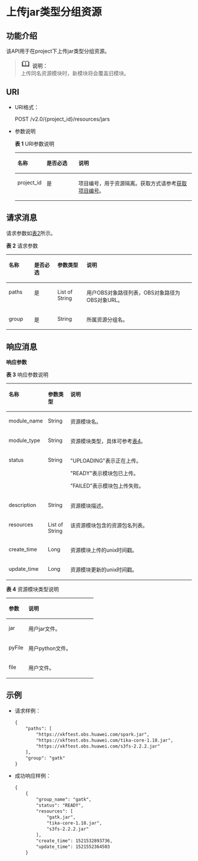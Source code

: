 # 上传jar类型分组资源<a name="dli_02_0169"></a>

## 功能介绍<a name="zh-cn_topic_0142813185_zh-cn_topic_0103345071_zh-cn_topic_0102902532_s1f0e4fd3d502405199f36f78e68721aa"></a>

该API用于在project下上传jar类型分组资源。

>![](public_sys-resources/icon-note.gif) **说明：**   
>上传同名资源模块时，新模块将会覆盖旧模块。  

## URI<a name="zh-cn_topic_0142813185_zh-cn_topic_0103345071_zh-cn_topic_0102902532_s9e1b8ec5b57c422a942b19835da7d66e"></a>

-   URI格式：

    POST /v2.0/\{project\_id\}/resources/jars

-   参数说明

    **表 1**  URI参数说明

    <a name="zh-cn_topic_0142813185_zh-cn_topic_0103345071_zh-cn_topic_0102902532_zh-cn_topic_0069077803_table60779388"></a>
    <table><thead align="left"><tr id="zh-cn_topic_0142813185_zh-cn_topic_0103345071_zh-cn_topic_0102902532_zh-cn_topic_0069077803_row61411666"><th class="cellrowborder" valign="top" width="13.209999999999999%" id="mcps1.2.4.1.1"><p id="zh-cn_topic_0142813185_zh-cn_topic_0103345071_zh-cn_topic_0102902532_a420a62a594f9410eaea229ffc8037a61"><a name="zh-cn_topic_0142813185_zh-cn_topic_0103345071_zh-cn_topic_0102902532_a420a62a594f9410eaea229ffc8037a61"></a><a name="zh-cn_topic_0142813185_zh-cn_topic_0103345071_zh-cn_topic_0102902532_a420a62a594f9410eaea229ffc8037a61"></a>名称</p>
    </th>
    <th class="cellrowborder" valign="top" width="18.6%" id="mcps1.2.4.1.2"><p id="zh-cn_topic_0142813185_zh-cn_topic_0103345071_zh-cn_topic_0102902532_zh-cn_topic_0069077803_p873025824211"><a name="zh-cn_topic_0142813185_zh-cn_topic_0103345071_zh-cn_topic_0102902532_zh-cn_topic_0069077803_p873025824211"></a><a name="zh-cn_topic_0142813185_zh-cn_topic_0103345071_zh-cn_topic_0102902532_zh-cn_topic_0069077803_p873025824211"></a>是否必选</p>
    </th>
    <th class="cellrowborder" valign="top" width="68.19%" id="mcps1.2.4.1.3"><p id="zh-cn_topic_0142813185_zh-cn_topic_0103345071_zh-cn_topic_0102902532_a692d3cd97b464aed90ba6d841900a4a5"><a name="zh-cn_topic_0142813185_zh-cn_topic_0103345071_zh-cn_topic_0102902532_a692d3cd97b464aed90ba6d841900a4a5"></a><a name="zh-cn_topic_0142813185_zh-cn_topic_0103345071_zh-cn_topic_0102902532_a692d3cd97b464aed90ba6d841900a4a5"></a>说明</p>
    </th>
    </tr>
    </thead>
    <tbody><tr id="zh-cn_topic_0142813185_zh-cn_topic_0103345071_zh-cn_topic_0102902532_zh-cn_topic_0069077803_row48589216"><td class="cellrowborder" valign="top" width="13.209999999999999%" headers="mcps1.2.4.1.1 "><p id="zh-cn_topic_0142813185_zh-cn_topic_0103345071_zh-cn_topic_0102902532_zh-cn_topic_0069077803_p43412436"><a name="zh-cn_topic_0142813185_zh-cn_topic_0103345071_zh-cn_topic_0102902532_zh-cn_topic_0069077803_p43412436"></a><a name="zh-cn_topic_0142813185_zh-cn_topic_0103345071_zh-cn_topic_0102902532_zh-cn_topic_0069077803_p43412436"></a>project_id</p>
    </td>
    <td class="cellrowborder" valign="top" width="18.6%" headers="mcps1.2.4.1.2 "><p id="zh-cn_topic_0142813185_zh-cn_topic_0103345071_zh-cn_topic_0102902532_zh-cn_topic_0069077803_p26746391"><a name="zh-cn_topic_0142813185_zh-cn_topic_0103345071_zh-cn_topic_0102902532_zh-cn_topic_0069077803_p26746391"></a><a name="zh-cn_topic_0142813185_zh-cn_topic_0103345071_zh-cn_topic_0102902532_zh-cn_topic_0069077803_p26746391"></a>是</p>
    </td>
    <td class="cellrowborder" valign="top" width="68.19%" headers="mcps1.2.4.1.3 "><p id="zh-cn_topic_0142813185_zh-cn_topic_0103345071_zh-cn_topic_0102902532_zh-cn_topic_0069077803_p18974100"><a name="zh-cn_topic_0142813185_zh-cn_topic_0103345071_zh-cn_topic_0102902532_zh-cn_topic_0069077803_p18974100"></a><a name="zh-cn_topic_0142813185_zh-cn_topic_0103345071_zh-cn_topic_0102902532_zh-cn_topic_0069077803_p18974100"></a>项目编号，用于资源隔离。获取方式请参考<a href="获取项目编号.md">获取项目编号</a>。</p>
    </td>
    </tr>
    </tbody>
    </table>


## 请求消息<a name="zh-cn_topic_0142813185_zh-cn_topic_0103345071_zh-cn_topic_0102902532_section20458182103"></a>

请求参数如[表2](#zh-cn_topic_0142813185_zh-cn_topic_0103345071_zh-cn_topic_0102902532_table179951251504)所示。

**表 2**  请求参数

<a name="zh-cn_topic_0142813185_zh-cn_topic_0103345071_zh-cn_topic_0102902532_table179951251504"></a>
<table><thead align="left"><tr id="zh-cn_topic_0142813185_zh-cn_topic_0103345071_zh-cn_topic_0102902532_row21116408"><th class="cellrowborder" valign="top" width="13.69%" id="mcps1.2.5.1.1"><p id="zh-cn_topic_0142813185_zh-cn_topic_0103345071_zh-cn_topic_0102902532_p221862014"><a name="zh-cn_topic_0142813185_zh-cn_topic_0103345071_zh-cn_topic_0102902532_p221862014"></a><a name="zh-cn_topic_0142813185_zh-cn_topic_0103345071_zh-cn_topic_0102902532_p221862014"></a>名称</p>
</th>
<th class="cellrowborder" valign="top" width="12.55%" id="mcps1.2.5.1.2"><p id="zh-cn_topic_0142813185_zh-cn_topic_0103345071_zh-cn_topic_0102902532_p173767015"><a name="zh-cn_topic_0142813185_zh-cn_topic_0103345071_zh-cn_topic_0102902532_p173767015"></a><a name="zh-cn_topic_0142813185_zh-cn_topic_0103345071_zh-cn_topic_0102902532_p173767015"></a>是否必选</p>
</th>
<th class="cellrowborder" valign="top" width="15.690000000000001%" id="mcps1.2.5.1.3"><p id="zh-cn_topic_0142813185_zh-cn_topic_0103345071_zh-cn_topic_0102902532_p2486705"><a name="zh-cn_topic_0142813185_zh-cn_topic_0103345071_zh-cn_topic_0102902532_p2486705"></a><a name="zh-cn_topic_0142813185_zh-cn_topic_0103345071_zh-cn_topic_0102902532_p2486705"></a>参数类型</p>
</th>
<th class="cellrowborder" valign="top" width="58.07%" id="mcps1.2.5.1.4"><p id="zh-cn_topic_0142813185_zh-cn_topic_0103345071_zh-cn_topic_0102902532_p4746002"><a name="zh-cn_topic_0142813185_zh-cn_topic_0103345071_zh-cn_topic_0102902532_p4746002"></a><a name="zh-cn_topic_0142813185_zh-cn_topic_0103345071_zh-cn_topic_0102902532_p4746002"></a>说明</p>
</th>
</tr>
</thead>
<tbody><tr id="zh-cn_topic_0142813185_zh-cn_topic_0103345071_zh-cn_topic_0102902532_row1573617015"><td class="cellrowborder" valign="top" width="13.69%" headers="mcps1.2.5.1.1 "><p id="zh-cn_topic_0142813185_zh-cn_topic_0103345071_p12331150116"><a name="zh-cn_topic_0142813185_zh-cn_topic_0103345071_p12331150116"></a><a name="zh-cn_topic_0142813185_zh-cn_topic_0103345071_p12331150116"></a>paths</p>
</td>
<td class="cellrowborder" valign="top" width="12.55%" headers="mcps1.2.5.1.2 "><p id="zh-cn_topic_0142813185_zh-cn_topic_0103345071_p53321202013"><a name="zh-cn_topic_0142813185_zh-cn_topic_0103345071_p53321202013"></a><a name="zh-cn_topic_0142813185_zh-cn_topic_0103345071_p53321202013"></a>是</p>
</td>
<td class="cellrowborder" valign="top" width="15.690000000000001%" headers="mcps1.2.5.1.3 "><p id="zh-cn_topic_0142813185_zh-cn_topic_0103345071_p123324013118"><a name="zh-cn_topic_0142813185_zh-cn_topic_0103345071_p123324013118"></a><a name="zh-cn_topic_0142813185_zh-cn_topic_0103345071_p123324013118"></a>List of String</p>
</td>
<td class="cellrowborder" valign="top" width="58.07%" headers="mcps1.2.5.1.4 "><p id="zh-cn_topic_0142813185_zh-cn_topic_0103345071_p1033215011114"><a name="zh-cn_topic_0142813185_zh-cn_topic_0103345071_p1033215011114"></a><a name="zh-cn_topic_0142813185_zh-cn_topic_0103345071_p1033215011114"></a>用户OBS对象路径列表，OBS对象路径为OBS对象URL。</p>
</td>
</tr>
<tr id="zh-cn_topic_0142813185_row1289152462516"><td class="cellrowborder" valign="top" width="13.69%" headers="mcps1.2.5.1.1 "><p id="zh-cn_topic_0142813185_p21031919165319"><a name="zh-cn_topic_0142813185_p21031919165319"></a><a name="zh-cn_topic_0142813185_p21031919165319"></a>group</p>
</td>
<td class="cellrowborder" valign="top" width="12.55%" headers="mcps1.2.5.1.2 "><p id="zh-cn_topic_0142813185_p610351913531"><a name="zh-cn_topic_0142813185_p610351913531"></a><a name="zh-cn_topic_0142813185_p610351913531"></a>是</p>
</td>
<td class="cellrowborder" valign="top" width="15.690000000000001%" headers="mcps1.2.5.1.3 "><p id="zh-cn_topic_0142813185_p9103141910537"><a name="zh-cn_topic_0142813185_p9103141910537"></a><a name="zh-cn_topic_0142813185_p9103141910537"></a>String</p>
</td>
<td class="cellrowborder" valign="top" width="58.07%" headers="mcps1.2.5.1.4 "><p id="zh-cn_topic_0142813185_p2103319135315"><a name="zh-cn_topic_0142813185_p2103319135315"></a><a name="zh-cn_topic_0142813185_p2103319135315"></a>所属资源分组名。</p>
</td>
</tr>
</tbody>
</table>

## 响应消息<a name="zh-cn_topic_0142813185_zh-cn_topic_0103345071_zh-cn_topic_0102902532_sd1ecb66580054b2ea403be8b2272a2c7"></a>

**响应参数**

**表 3**  响应参数说明

<a name="zh-cn_topic_0103345069_zh-cn_topic_0102902530_zh-cn_topic_0069077927_table56638444"></a>
<table><thead align="left"><tr id="zh-cn_topic_0103345069_zh-cn_topic_0102902530_zh-cn_topic_0069077927_row48911609"><th class="cellrowborder" valign="top" width="14.12%" id="mcps1.2.4.1.1"><p id="zh-cn_topic_0103345069_zh-cn_topic_0102902530_ae076f6b3f1bf463b9cc087fc566253d5"><a name="zh-cn_topic_0103345069_zh-cn_topic_0102902530_ae076f6b3f1bf463b9cc087fc566253d5"></a><a name="zh-cn_topic_0103345069_zh-cn_topic_0102902530_ae076f6b3f1bf463b9cc087fc566253d5"></a>名称</p>
</th>
<th class="cellrowborder" valign="top" width="12.29%" id="mcps1.2.4.1.2"><p id="zh-cn_topic_0103345069_zh-cn_topic_0102902530_a59685f4525af4d82a623288ff8ccb0f4"><a name="zh-cn_topic_0103345069_zh-cn_topic_0102902530_a59685f4525af4d82a623288ff8ccb0f4"></a><a name="zh-cn_topic_0103345069_zh-cn_topic_0102902530_a59685f4525af4d82a623288ff8ccb0f4"></a>参数类型</p>
</th>
<th class="cellrowborder" valign="top" width="73.59%" id="mcps1.2.4.1.3"><p id="zh-cn_topic_0103345069_zh-cn_topic_0102902530_zh-cn_topic_0069077927_p632718127368"><a name="zh-cn_topic_0103345069_zh-cn_topic_0102902530_zh-cn_topic_0069077927_p632718127368"></a><a name="zh-cn_topic_0103345069_zh-cn_topic_0102902530_zh-cn_topic_0069077927_p632718127368"></a>说明</p>
</th>
</tr>
</thead>
<tbody><tr id="zh-cn_topic_0103345069_zh-cn_topic_0102902530_row1458133461718"><td class="cellrowborder" valign="top" width="14.12%" headers="mcps1.2.4.1.1 "><p id="p9109112219199"><a name="p9109112219199"></a><a name="p9109112219199"></a>module_name</p>
</td>
<td class="cellrowborder" valign="top" width="12.29%" headers="mcps1.2.4.1.2 "><p id="p151091122131920"><a name="p151091122131920"></a><a name="p151091122131920"></a>String</p>
</td>
<td class="cellrowborder" valign="top" width="73.59%" headers="mcps1.2.4.1.3 "><p id="p61091722101915"><a name="p61091722101915"></a><a name="p61091722101915"></a>资源模块名。</p>
</td>
</tr>
<tr id="row29122021590"><td class="cellrowborder" valign="top" width="14.12%" headers="mcps1.2.4.1.1 "><p id="p45091837186"><a name="p45091837186"></a><a name="p45091837186"></a>module_type</p>
</td>
<td class="cellrowborder" valign="top" width="12.29%" headers="mcps1.2.4.1.2 "><p id="p1850911310189"><a name="p1850911310189"></a><a name="p1850911310189"></a>String</p>
</td>
<td class="cellrowborder" valign="top" width="73.59%" headers="mcps1.2.4.1.3 "><p id="p050933161816"><a name="p050933161816"></a><a name="p050933161816"></a>资源模块类型，具体可参考<a href="#zh-cn_topic_0103345069_table399612265336">表4</a>。</p>
</td>
</tr>
<tr id="row1230416516598"><td class="cellrowborder" valign="top" width="14.12%" headers="mcps1.2.4.1.1 "><p id="p12915652134"><a name="p12915652134"></a><a name="p12915652134"></a>status</p>
</td>
<td class="cellrowborder" valign="top" width="12.29%" headers="mcps1.2.4.1.2 "><p id="p159161556136"><a name="p159161556136"></a><a name="p159161556136"></a>String</p>
</td>
<td class="cellrowborder" valign="top" width="73.59%" headers="mcps1.2.4.1.3 "><p id="p186892422817"><a name="p186892422817"></a><a name="p186892422817"></a>"UPLOADING"表示正在上传。</p>
<p id="p11500113182814"><a name="p11500113182814"></a><a name="p11500113182814"></a>"READY"表示模块包已上传。</p>
<p id="p19171510139"><a name="p19171510139"></a><a name="p19171510139"></a>"FAILED"表示模块包上传失败。</p>
</td>
</tr>
<tr id="row390811715915"><td class="cellrowborder" valign="top" width="14.12%" headers="mcps1.2.4.1.1 "><p id="p13504224111511"><a name="p13504224111511"></a><a name="p13504224111511"></a>description</p>
</td>
<td class="cellrowborder" valign="top" width="12.29%" headers="mcps1.2.4.1.2 "><p id="p65041124111515"><a name="p65041124111515"></a><a name="p65041124111515"></a>String</p>
</td>
<td class="cellrowborder" valign="top" width="73.59%" headers="mcps1.2.4.1.3 "><p id="p9504724161510"><a name="p9504724161510"></a><a name="p9504724161510"></a>资源模块描述。</p>
</td>
</tr>
<tr id="row4201110145912"><td class="cellrowborder" valign="top" width="14.12%" headers="mcps1.2.4.1.1 "><p id="p125238157159"><a name="p125238157159"></a><a name="p125238157159"></a>resources</p>
</td>
<td class="cellrowborder" valign="top" width="12.29%" headers="mcps1.2.4.1.2 "><p id="p752331519152"><a name="p752331519152"></a><a name="p752331519152"></a>List of String</p>
</td>
<td class="cellrowborder" valign="top" width="73.59%" headers="mcps1.2.4.1.3 "><p id="p75238153159"><a name="p75238153159"></a><a name="p75238153159"></a>该资源模块包含的资源包名列表。</p>
</td>
</tr>
<tr id="row122231213105910"><td class="cellrowborder" valign="top" width="14.12%" headers="mcps1.2.4.1.1 "><p id="p1890011591314"><a name="p1890011591314"></a><a name="p1890011591314"></a>create_time</p>
</td>
<td class="cellrowborder" valign="top" width="12.29%" headers="mcps1.2.4.1.2 "><p id="p0902551133"><a name="p0902551133"></a><a name="p0902551133"></a>Long</p>
</td>
<td class="cellrowborder" valign="top" width="73.59%" headers="mcps1.2.4.1.3 "><p id="p139033591313"><a name="p139033591313"></a><a name="p139033591313"></a>资源模块上传的unix时间戳。</p>
</td>
</tr>
<tr id="row1159917159594"><td class="cellrowborder" valign="top" width="14.12%" headers="mcps1.2.4.1.1 "><p id="p1790420571316"><a name="p1790420571316"></a><a name="p1790420571316"></a>update_time</p>
</td>
<td class="cellrowborder" valign="top" width="12.29%" headers="mcps1.2.4.1.2 "><p id="p1690519581315"><a name="p1690519581315"></a><a name="p1690519581315"></a>Long</p>
</td>
<td class="cellrowborder" valign="top" width="73.59%" headers="mcps1.2.4.1.3 "><p id="p199061756134"><a name="p199061756134"></a><a name="p199061756134"></a>资源模块更新的unix时间戳。</p>
</td>
</tr>
</tbody>
</table>

**表 4**  资源模块类型说明

<a name="zh-cn_topic_0103345069_table399612265336"></a>
<table><thead align="left"><tr id="zh-cn_topic_0103345069_row7997526203318"><th class="cellrowborder" valign="top" width="22.58%" id="mcps1.2.3.1.1"><p id="zh-cn_topic_0103345069_p799752614334"><a name="zh-cn_topic_0103345069_p799752614334"></a><a name="zh-cn_topic_0103345069_p799752614334"></a>参数</p>
</th>
<th class="cellrowborder" valign="top" width="77.42%" id="mcps1.2.3.1.2"><p id="zh-cn_topic_0103345069_p3997142610332"><a name="zh-cn_topic_0103345069_p3997142610332"></a><a name="zh-cn_topic_0103345069_p3997142610332"></a>说明</p>
</th>
</tr>
</thead>
<tbody><tr id="zh-cn_topic_0103345069_row1499782619333"><td class="cellrowborder" valign="top" width="22.58%" headers="mcps1.2.3.1.1 "><p id="zh-cn_topic_0103345069_p1199718260334"><a name="zh-cn_topic_0103345069_p1199718260334"></a><a name="zh-cn_topic_0103345069_p1199718260334"></a>jar</p>
</td>
<td class="cellrowborder" valign="top" width="77.42%" headers="mcps1.2.3.1.2 "><p id="zh-cn_topic_0103345069_p6997172615334"><a name="zh-cn_topic_0103345069_p6997172615334"></a><a name="zh-cn_topic_0103345069_p6997172615334"></a>用户jar文件。</p>
</td>
</tr>
<tr id="zh-cn_topic_0103345069_row5997132613314"><td class="cellrowborder" valign="top" width="22.58%" headers="mcps1.2.3.1.1 "><p id="zh-cn_topic_0103345069_p11997326103318"><a name="zh-cn_topic_0103345069_p11997326103318"></a><a name="zh-cn_topic_0103345069_p11997326103318"></a>pyFile</p>
</td>
<td class="cellrowborder" valign="top" width="77.42%" headers="mcps1.2.3.1.2 "><p id="zh-cn_topic_0103345069_p18997182663319"><a name="zh-cn_topic_0103345069_p18997182663319"></a><a name="zh-cn_topic_0103345069_p18997182663319"></a>用户python文件。</p>
</td>
</tr>
<tr id="zh-cn_topic_0103345069_row6571522163414"><td class="cellrowborder" valign="top" width="22.58%" headers="mcps1.2.3.1.1 "><p id="zh-cn_topic_0103345069_p1577228344"><a name="zh-cn_topic_0103345069_p1577228344"></a><a name="zh-cn_topic_0103345069_p1577228344"></a>file</p>
</td>
<td class="cellrowborder" valign="top" width="77.42%" headers="mcps1.2.3.1.2 "><p id="zh-cn_topic_0103345069_p257132215341"><a name="zh-cn_topic_0103345069_p257132215341"></a><a name="zh-cn_topic_0103345069_p257132215341"></a>用户文件。</p>
</td>
</tr>
</tbody>
</table>

## 示例<a name="zh-cn_topic_0142813185_zh-cn_topic_0103345071_zh-cn_topic_0102902532_section17446171164041"></a>

-   请求样例：

    ```
    {
        "paths": [
            "https://xkftest.obs.huawei.com/spark.jar",
            "https://xkftest.obs.huawei.com/tika-core-1.18.jar",
            "https://xkftest.obs.huawei.com/s3fs-2.2.2.jar"
        ],
        "group": "gatk"
    }
    ```

-   成功响应样例：

    ```
    {
        {
            "group_name": "gatk",
            "status": "READY",
            "resources": [
                "gatk.jar",
                "tika-core-1.18.jar",
                "s3fs-2.2.2.jar"
            ],
            "create_time": 1521532893736,
            "update_time": 1521552364503
        }
    ```


